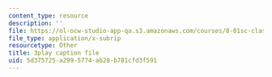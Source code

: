 ```yaml
---
content_type: resource
description: ''
file: https://ol-ocw-studio-app-qa.s3.amazonaws.com/courses/8-01sc-classical-mechanics-fall-2016/5d375725a2995774ab28b781cfd3f591_nCDOa63Jd6M.vtt
file_type: application/x-subrip
resourcetype: Other
title: 3play caption file
uid: 5d375725-a299-5774-ab28-b781cfd3f591
---
```

